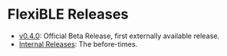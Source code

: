 # FlexiBLE Releases

* [v0.4.0](v0.4.0.md): Official Beta Release, first externally available release.
* [Internal Releases](internal-releases.md): The before-times. 
